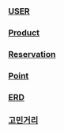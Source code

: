### [USER](https://github.com/kps990515/flab/tree/master/project_design/user)
### [Product](https://github.com/kps990515/flab/tree/master/project_design/product)
### [Reservation](https://github.com/kps990515/flab/tree/master/project_design/reservation)
### [Point](https://github.com/kps990515/flab/tree/master/project_design/point)
### [ERD](https://github.com/kps990515/flab/tree/master/project_design/erd)
### [고민거리](https://github.com/kps990515/flab/tree/master/project_design/thinking)


